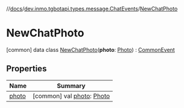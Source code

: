 //[docs](../../../index.md)/[dev.inmo.tgbotapi.types.message.ChatEvents](../index.md)/[NewChatPhoto](index.md)



# NewChatPhoto  
 [common] data class [NewChatPhoto](index.md)(**photo**: [Photo](../../dev.inmo.tgbotapi.types.files/index.md#%5Bdev.inmo.tgbotapi.types.files%2FPhoto%2F%2F%2FPointingToDeclaration%2F%5D%2FClasslikes%2F625018081)) : [CommonEvent](../../dev.inmo.tgbotapi.types.message.ChatEvents.abstracts/-common-event/index.md)   


## Properties  
  
|  Name |  Summary | 
|---|---|
| <a name="dev.inmo.tgbotapi.types.message.ChatEvents/NewChatPhoto/photo/#/PointingToDeclaration/"></a>[photo](photo.md)| <a name="dev.inmo.tgbotapi.types.message.ChatEvents/NewChatPhoto/photo/#/PointingToDeclaration/"></a> [common] val [photo](photo.md): [Photo](../../dev.inmo.tgbotapi.types.files/index.md#%5Bdev.inmo.tgbotapi.types.files%2FPhoto%2F%2F%2FPointingToDeclaration%2F%5D%2FClasslikes%2F625018081)   <br>|

